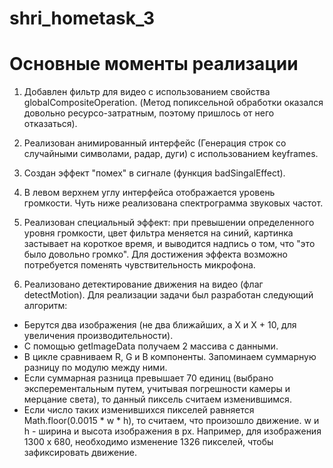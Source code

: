 # shri_hometask_3

# Основные моменты реализации
  1. Добавлен фильтр для видео с использованием свойства globalCompositeOperation. (Метод попиксельной обработки оказался довольно ресурсо-затратным, поэтому пришлось от него отказаться).
  2. Реализован анимированный интерфейс (Генерация строк со случайными символами, радар, дуги) с использованием keyframes. 
  3. Создан эффект "помех" в сигнале (функция badSingalEffect).
  4. В левом верхнем углу интерфейса отображается уровень громкости. Чуть ниже реализована спектрограмма звуковых частот.
  5. Реализован специальный эффект: при превышении определенного уровня громкости, цвет фильтра меняется на синий, картинка застывает на короткое время, и выводится надпись о том, что "это было довольно громко". Для достижения эффекта возможно потребуется поменять чувствительность микрофона.
  
  6. Реализовано детектирование движения на видео (флаг detectMotion).
     Для реализации задачи был разработан следующий алгоритм: 
  - Берутся два изображения (не два ближайших, а X и X + 10, для увеличения производительности).
  - С помощью getImageData получаем 2 массива с данными.
  - В цикле сравниваем R, G и B компоненты. Запоминаем суммарную разницу по модулю между ними.
  - Если суммарная разница превышает 70 единиц (выбрано эксперементальным путем, учитывая погрешности камеры и мерцание света), то данный пиксель считаем изменившимся. 
  - Если число таких изменившихся пикселей равняется Math.floor(0.0015 * w * h), то считаем, что произошло движение. w и h - ширина и высота изображения в px. Например, для изображения 1300 х 680, необходимо изменение 1326 пикселей, чтобы зафиксировать движение.
